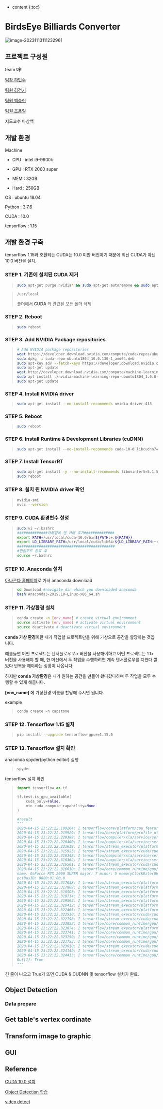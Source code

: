 * content
{:toc}
# **BirdsEye Billiards Converter**

![image-20231113111232961](/imgs/image-20230522104407665.png)



## 프로젝트 구성원

team **마!**

[팀장 하민수](https://github.com/gkalstn000)

[팀원 김건기](https://github.com/KEON-KIM)

[팀원 백승헌](https://github.com/SeungHune)

[팀원 조용일](https://github.com/Choyongil)

지도교수 마상백



## 개발 환경

Machine

* CPU : intel i9-9900k

* GPU : RTX 2060 super

* MEM : 32GB

* Hard : 250GB

OS : ubuntu 18.04

Python : 3.7.6

CUDA : 10.0

tensorflow : 1.15

## 개발 환경 구축

tensorflow 1.15와 호환되는 CUDA는 10.0 미만 버전이기 때문에 최신 CUDA가 아닌 10.0 버전을 설치.

### STEP 1. 기존에 설치된 CUDA 제거

> ```bash
> sudo apt-get purge nvidia* && sudo apt-get autoremove && sudo apt-get autoclean && sudo rm -rf /usr/local/cuda*
> ```

> ```bash
> /usr/local
> ```
>
> 폴더에서  **CUDA** 와 관련된 모든 폴더 삭제

### STEP 2. Reboot

> ```bash
> sudo reboot
> ```

### STEP 3. Add NVIDIA Package repositories

> ```bash
> # Add NVIDIA package repositories
> wget https://developer.download.nvidia.com/compute/cuda/repos/ubuntu1804/x86_64/cuda-repo-ubuntu1804_10.0.130-1_amd64.deb
> sudo dpkg -i cuda-repo-ubuntu1804_10.0.130-1_amd64.deb
> sudo apt-key adv --fetch-keys https://developer.download.nvidia.com/compute/cuda/repos/ubuntu1804/x86_64/7fa2af80.pub
> sudo apt-get update
> wget http://developer.download.nvidia.com/compute/machine-learning/repos/ubuntu1804/x86_64/nvidia-machine-learning-repo-ubuntu1804_1.0.0-1_amd64.deb
> sudo apt install ./nvidia-machine-learning-repo-ubuntu1804_1.0.0-1_amd64.deb
> sudo apt-get update
> ```

### STEP 4. Install NVIDIA driver

> ```bash
> sudo apt-get install --no-install-recommends nvidia-driver-418
> ```

### STEP 5. Reboot

>```bash
>sudo reboot
>```

### STEP 6. Install Runtime & Development Libraries (cuDNN)

>```bash
>sudo apt-get install --no-install-recommends cuda-10-0 libcudnn7=7.6.2.24-1+cuda10.0 libcudnn7-dev=7.6.2.24-1+cuda10.0
>```

### STEP 7. Install TensorRT

> ```bash
> sudo apt-get install -y --no-install-recommends libnvinfer5=5.1.5-1+cuda10.0 libnvinfer-dev=5.1.5-1+cuda10.0
> sudo reboot
> ```

### STEP 8. 설치 된 NVIDIA driver 확인

> ```bash
> nvidia-smi
> nvcc --version
> ```

### STEP 9. CUDA 환경변수 설정

> ```bash
> sudo vi ~/.bashrc
> ##############아래항목 맨 아래 추가##############
> export PATH=/usr/local/cuda-10.0/bin${PATH:+:${PATH}}
> export LD_LIBRARY_PATH=/usr/local/cuda/lib64:${LD_LIBRARY_PATH:+:${LD_LIBRARY_PATH}}
> #############################################
> #편집모드 종료 후
> source ~/.bashrc
> ```

### STEP 10. Anaconda 설치

[아나콘다 홈페이지](https://www.anaconda.com/distribution/)로 가서 anaconda download

> ```bash
> cd Download #navigate dir which you downloaded anaconda 
> bash Anaconda3-2019.10-Linux-x86_64.sh
> ```
>

### STEP 11. 가상환경 설치

> ```bash
> conda create -n [env_name] # create virtual environment
> source activate [env_name] # activate virtual environment
> source deactivate # deactivate virtual environment
> ```

**conda 가상 환경**이란 내가 작업할 프로젝트만을 위해 가상으로 공간을 할당하는 것입니다.  

예를들면 어떤 프로젝트는 텐서플로우 2.x 버전을 사용해야하고 어떤 프로젝트는 1.1x 버전을 사용해야 할 때, 한 머신에서 두 작업을 수행하려면 계속 텐서플로우를 지웠다 깔았다 반복을 해야하는 상황이 나옵니다.  

하지만 **conda 가상환경**은 내가 원하는 공간을 만들어 왔다갔다하며 두 작업을 모두 수행할 수 있게 해줍니다.

**[env_name]** 에 가상환경 이름을 할당해 주시면 됩니다.

example

> `conda create -n capstone`

### STEP 12. Tensorflow 1.15 설치

> ```bash
> pip install --upgrade tensorflow-gpu==1.15.0
> ```

### STEP 13. Tensorflow 설치 확인

anaconda spyder(python editor) 실행

> ```bash
> spyder
> ```

tensorflow 설치 확인

> ```python
> import tensorflow as tf
> 
> tf.test.is_gpu_available(
>     cuda_only=False,
>     min_cuda_compute_capability=None
> )
> 
> #result
> """
> 2020-04-15 23:22:22.199264: I tensorflow/core/platform/cpu_feature_guard.cc:142] Your CPU supports instructions that this TensorFlow binary was not compiled to use: AVX2 FMA
> 2020-04-15 23:22:22.219929: I tensorflow/core/platform/profile_utils/cpu_utils.cc:94] CPU Frequency: 3600000000 Hz
> 2020-04-15 23:22:22.220389: I tensorflow/compiler/xla/service/service.cc:168] XLA service 0x557100422970 initialized for platform Host (this does not guarantee that XLA will be used). Devices:
> 2020-04-15 23:22:22.220400: I tensorflow/compiler/xla/service/service.cc:176]   StreamExecutor device (0): Host, Default Version
> 2020-04-15 23:22:22.221619: I tensorflow/stream_executor/platform/default/dso_loader.cc:44] Successfully opened dynamic library libcuda.so.1
> 2020-04-15 23:22:22.315925: I tensorflow/stream_executor/cuda/cuda_gpu_executor.cc:983] successful NUMA node read from SysFS had negative value (-1), but there must be at least one NUMA node, so returning NUMA node zero
> 2020-04-15 23:22:22.316348: I tensorflow/compiler/xla/service/service.cc:168] XLA service 0x5571004cc1c0 initialized for platform CUDA (this does not guarantee that XLA will be used). Devices:
> 2020-04-15 23:22:22.316362: I tensorflow/compiler/xla/service/service.cc:176]   StreamExecutor device (0): GeForce RTX 2060 SUPER, Compute Capability 7.5
> 2020-04-15 23:22:22.316501: I tensorflow/stream_executor/cuda/cuda_gpu_executor.cc:983] successful NUMA node read from SysFS had negative value (-1), but there must be at least one NUMA node, so returning NUMA node zero
> 2020-04-15 23:22:22.316810: I tensorflow/core/common_runtime/gpu/gpu_device.cc:1618] Found device 0 with properties: 
> name: GeForce RTX 2060 SUPER major: 7 minor: 5 memoryClockRate(GHz): 1.665
> pciBusID: 0000:01:00.0
> 2020-04-15 23:22:22.317038: I tensorflow/stream_executor/platform/default/dso_loader.cc:44] Successfully opened dynamic library libcudart.so.10.0
> 2020-04-15 23:22:22.317809: I tensorflow/stream_executor/platform/default/dso_loader.cc:44] Successfully opened dynamic library libcublas.so.10.0
> 2020-04-15 23:22:22.318503: I tensorflow/stream_executor/platform/default/dso_loader.cc:44] Successfully opened dynamic library libcufft.so.10.0
> 2020-04-15 23:22:22.318714: I tensorflow/stream_executor/platform/default/dso_loader.cc:44] Successfully opened dynamic library libcurand.so.10.0
> 2020-04-15 23:22:22.319592: I tensorflow/stream_executor/platform/default/dso_loader.cc:44] Successfully opened dynamic library libcusolver.so.10.0
> 2020-04-15 23:22:22.320412: I tensorflow/stream_executor/platform/default/dso_loader.cc:44] Successfully opened dynamic library libcusparse.so.10.0
> 2020-04-15 23:22:22.322463: I tensorflow/stream_executor/platform/default/dso_loader.cc:44] Successfully opened dynamic library libcudnn.so.7
> 2020-04-15 23:22:22.322530: I tensorflow/stream_executor/cuda/cuda_gpu_executor.cc:983] successful NUMA node read from SysFS had negative value (-1), but there must be at least one NUMA node, so returning NUMA node zero
> 2020-04-15 23:22:22.322798: I tensorflow/stream_executor/cuda/cuda_gpu_executor.cc:983] successful NUMA node read from SysFS had negative value (-1), but there must be at least one NUMA node, so returning NUMA node zero
> 2020-04-15 23:22:22.323052: I tensorflow/core/common_runtime/gpu/gpu_device.cc:1746] Adding visible gpu devices: 0
> 2020-04-15 23:22:22.323074: I tensorflow/stream_executor/platform/default/dso_loader.cc:44] Successfully opened dynamic library libcudart.so.10.0
> 2020-04-15 23:22:22.323741: I tensorflow/core/common_runtime/gpu/gpu_device.cc:1159] Device interconnect StreamExecutor with strength 1 edge matrix:
> 2020-04-15 23:22:22.323750: I tensorflow/core/common_runtime/gpu/gpu_device.cc:1165]      0 
> 2020-04-15 23:22:22.323753: I tensorflow/core/common_runtime/gpu/gpu_device.cc:1178] 0:   N 
> 2020-04-15 23:22:22.323810: I tensorflow/stream_executor/cuda/cuda_gpu_executor.cc:983] successful NUMA node read from SysFS had negative value (-1), but there must be at least one NUMA node, so returning NUMA node zero
> 2020-04-15 23:22:22.324140: I tensorflow/stream_executor/cuda/cuda_gpu_executor.cc:983] successful NUMA node read from SysFS had negative value (-1), but there must be at least one NUMA node, so returning NUMA node zero
> 2020-04-15 23:22:22.324413: I tensorflow/core/common_runtime/gpu/gpu_device.cc:1304] Created TensorFlow device (/device:GPU:0 with 6823 MB memory) -> physical GPU (device: 0, name: GeForce RTX 2060 SUPER, pci bus id: 0000:01:00.0, compute capability: 7.5)
> Out[1]: True
> """
> ```

긴 줄이 나오고 True가 뜨면 CUDA & CUDNN 및 tensorflow 설치가 완료.

## Object Detection



### Data prepare

### 

## Get table's vertex cordinate 

## Transform image to graphic

## GUI

## Reference

[CUDA 10.0 설치]([https://teddylee777.github.io/linux/CUDA-%EC%9D%B4%EC%A0%84%EB%B2%84%EC%A0%84-%EC%82%AD%EC%A0%9C%ED%9B%84-%EC%9E%AC%EC%84%A4%EC%B9%98%ED%95%98%EA%B8%B0](https://teddylee777.github.io/linux/CUDA-이전버전-삭제후-재설치하기))

[Object Detection 학습](https://towardsdatascience.com/detailed-tutorial-build-your-custom-real-time-object-detector-5ade1017fd2d#862a)

[video detect](https://github.com/tensorflow/models/issues/6684)
